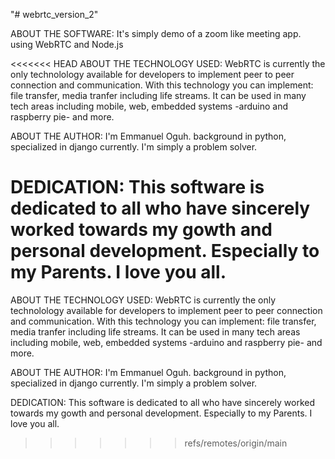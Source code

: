 "# webrtc_version_2"

ABOUT THE SOFTWARE: It's simply demo of a zoom like meeting app. using WebRTC and Node.js

<<<<<<< HEAD
ABOUT THE TECHNOLOGY USED: WebRTC is currently the only technolology available for developers to implement peer to peer connection and communication. With this technology you can implement: file transfer, media tranfer including life streams. It can be used in many tech areas including mobile, web, embedded systems -arduino and raspberry pie- and more.

ABOUT THE AUTHOR: I'm Emmanuel Oguh. background in python, specialized in django currently. I'm simply a problem solver.

DEDICATION: This software is dedicated to all who have sincerely worked towards my gowth and personal development. Especially to my Parents. I love you all.
=======
ABOUT THE TECHNOLOGY USED: WebRTC is currently the only technolology available for developers to implement peer to peer connection and communication.
With this technology you can implement: file transfer, media tranfer including life streams.
It can be used in many tech areas including mobile, web, embedded systems -arduino and raspberry pie- and more.

ABOUT THE AUTHOR: I'm Emmanuel Oguh. background in python, specialized in django currently. I'm simply a problem solver.

DEDICATION: This software is dedicated to all who have sincerely worked towards my gowth and personal development.
Especially to my Parents.
I love you all.
>>>>>>> refs/remotes/origin/main
